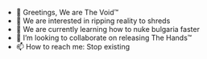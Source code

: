 - 👋 Greetings, We are The Void™
- 👀 We are interested in ripping reality to shreds
- 🌱 We are currently learning how to nuke bulgaria faster
- 💞️ I’m looking to collaborate on releasing The Hands™
- 📫 How to reach me: Stop existing
